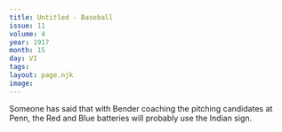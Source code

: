 ```yaml
---
title: Untitled - Baseball
issue: 11
volume: 4
year: 1917
month: 15
day: VI
tags:
layout: page.njk
image:
---
```

Someone has said that with Bender coaching the pitching candidates at Penn, the Red and Blue batteries will probably use the Indian sign. 
